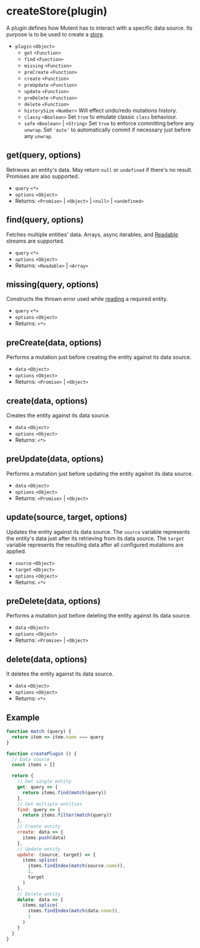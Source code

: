 # createStore(plugin)

A plugin defines how Mutent has to interact with a specific data source. Its purpose is to be used to create a [store](store.md).

- `plugin` `<Object>`
  - `get` `<Function>`
  - `find` `<Function>`
  - `missing` `<Function>`
  - `preCreate` `<Function>`
  - `create` `<Function>`
  - `preUpdate` `<Function>`
  - `update` `<Function>`
  - `preDelete` `<Function>`
  - `delete` `<Function>`
  - `historySize` `<Number>` Will effect undo/redo mutations history.
  - `classy` `<Boolean>` Set `true` to emulate classic `class` behaviour.
  - `safe` `<Boolean>` | `<String>` Set `true` to enforce committing before any `unwrap`. Set `'auto'` to automatically commit if necessary just before any `unwrap`.

## get(query, options)

Retrieves an entity's data. May return `null` or `undefined` if there's no result. Promises are also supported.

- `query` `<*>`
- `options` `<Object>`
- Returns: `<Promise>` | `<Object>` | `<null>` | `<undefined>`

## find(query, options)

Fetches multiple entities' data. Arrays, async iterables, and [Readable](https://nodejs.org/api/stream.html#stream_implementing_a_readable_stream) streams are supported.

- `query` `<*>`
- `options` `<Object>`
- Returns: `<Readable>` | `<Array>`

## missing(query, options)

Constructs the thrown error used while [reading](store.md#readquery) a required entity.

- `query` `<*>`
- `options` `<Object>`
- Returns: `<*>`

## preCreate(data, options)

Performs a mutation just before creating the entity against its data source.

- `data` `<Object>`
- `options` `<Object>`
- Returns: `<Promise>` | `<Object>`

## create(data, options)

Creates the entity against its data source.

- `data` `<Object>`
- `options` `<Object>`
- Returns: `<*>`

## preUpdate(data, options)

Performs a mutation just before updating the entity against its data source.

- `data` `<Object>`
- `options` `<Object>`
- Returns: `<Promise>` | `<Object>`

## update(source, target, options)

Updates the entity against its data source. The `source` variable represents the entity's data just after its retrieving from its data source.  The `target` variable represents the resulting data after all configured mutations are applied.

- `source` `<Object>`
- `target` `<Object>`
- `options` `<Object>`
- Returns: `<*>`

## preDelete(data, options)

Performs a mutation just before deleting the entity against its data source.

- `data` `<Object>`
- `options` `<Object>`
- Returns: `<Promise>` | `<Object>`

## delete(data, options)

It deletes the entity against its data source.

- `data` `<Object>`
- `options` `<Object>`
- Returns: `<*>`

## Example
```javascript
function match (query) {
  return item => item.name === query
}

function createPlugin () {
  // Data source
  const items = []

  return {
    // Get single entity
    get: query => {
      return items.find(match(query))
    },
    // Get multiple entities
    find: query => {
      return items.filter(match(query))
    },
    // Create entity
    create: data => {
      items.push(data)
    },
    // Update entity
    update: (source, target) => {
      items.splice(
        items.findIndex(match(source.name)),
        1,
        target
      )
    },
    // Delete entity
    delete: data => {
      items.splice(
        items.findIndex(match(data.name)),
        1
      )
    }
  }
}
